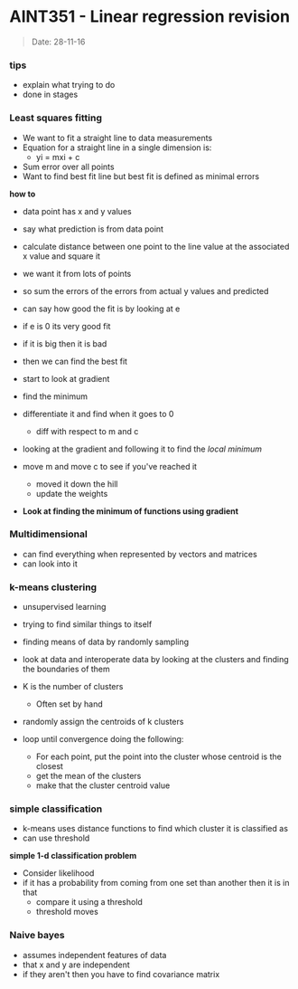 # AINT351 - Linear regression revision
> Date: 28-11-16

### tips

- explain what trying to do
- done in stages

### Least squares fitting

- We want to fit a straight line to data measurements
- Equation for a straight line in a single dimension is:
    - yi = mxi + c
- Sum error over all points
- Want to find best fit line but best fit is defined as minimal errors

**how to**
- data point has x and y values
- say what prediction is from data point
- calculate distance between one point to the line value at the associated x value and square it
- we want it from lots of points
- so sum the errors of the errors from actual y values and predicted
- can say how good the fit is by looking at e
- if e is 0 its very good fit
- if it is big then it is bad

- then we can find the best fit
- start to look at gradient
- find the minimum 
- differentiate it and find when it goes to 0
    - diff with respect to m and c
- looking at the gradient and following it to find the _local minimum_
- move m and move c to see if you've reached it
    - moved it down the hill
    - update the weights
- **Look at finding the minimum of functions using gradient**


### Multidimensional

- can find everything when represented by vectors and matrices
- can look into it

### k-means clustering

- unsupervised learning
- trying to find similar things to itself
- finding means of data by randomly sampling
- look at data and interoperate data by looking at the clusters and finding the boundaries of them

- K is the number of clusters
    - Often set by hand
- randomly assign the centroids of k clusters
- loop until convergence doing the following:
    - For each point, put the point into the cluster whose centroid is the closest
    - get the mean of the clusters
    - make that the cluster centroid value

### simple classification

- k-means uses distance functions to find which cluster it is classified as
- can use threshold

**simple 1-d classification problem**
- Consider likelihood
- if it has a probability from coming from one set than another then it is in that
    - compare it using a threshold
    - threshold moves

### Naive bayes

- assumes independent features of data
- that x and y are independent
- if they aren't then you have to find covariance matrix
